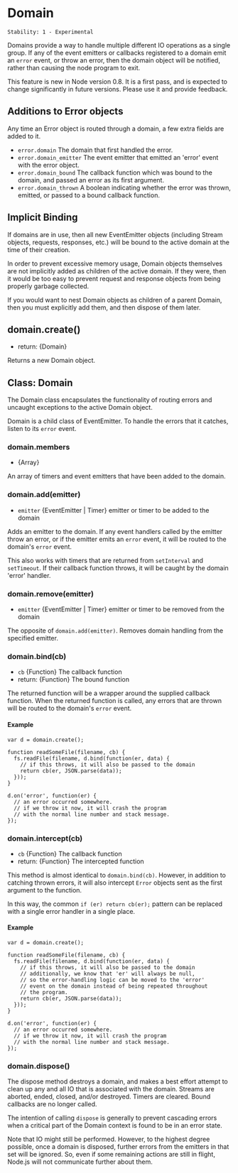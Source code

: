 # Domain

    Stability: 1 - Experimental

Domains provide a way to handle multiple different IO operations as a
single group.  If any of the event emitters or callbacks registered to a
domain emit an `error` event, or throw an error, then the domain object
will be notified, rather than causing the node program to exit.

This feature is new in Node version 0.8.  It is a first pass, and is
expected to change significantly in future versions.  Please use it and
provide feedback.

## Additions to Error objects

<!-- type=misc -->

Any time an Error object is routed through a domain, a few extra fields
are added to it.

* `error.domain` The domain that first handled the error.
* `error.domain_emitter` The event emitter that emitted an 'error' event
  with the error object.
* `error.domain_bound` The callback function which was bound to the
  domain, and passed an error as its first argument.
* `error.domain_thrown` A boolean indicating whether the error was
  thrown, emitted, or passed to a bound callback function.

## Implicit Binding

<!--type=misc-->

If domains are in use, then all new EventEmitter objects (including
Stream objects, requests, responses, etc.) will be bound to the active
domain at the time of their creation.

In order to prevent excessive memory usage, Domain objects themselves
are not implicitly added as children of the active domain.  If they
were, then it would be too easy to prevent request and response objects
from being properly garbage collected.

If you would want to nest Domain objects as children of a parent Domain,
then you must explicitly add them, and then dispose of them later.

## domain.create()

* return: {Domain}

Returns a new Domain object.

## Class: Domain

The Domain class encapsulates the functionality of routing errors and
uncaught exceptions to the active Domain object.

Domain is a child class of EventEmitter.  To handle the errors that it
catches, listen to its `error` event.

### domain.members

* {Array}

An array of timers and event emitters that have been added to the
domain.

### domain.add(emitter)

* `emitter` {EventEmitter | Timer} emitter or timer to be added to the domain

Adds an emitter to the domain.  If any event handlers called by the
emitter throw an error, or if the emitter emits an `error` event, it
will be routed to the domain's `error` event.

This also works with timers that are returned from `setInterval` and
`setTimeout`.  If their callback function throws, it will be caught by
the domain 'error' handler.

### domain.remove(emitter)

* `emitter` {EventEmitter | Timer} emitter or timer to be removed from the domain

The opposite of `domain.add(emitter)`.  Removes domain handling from the
specified emitter.

### domain.bind(cb)

* `cb` {Function} The callback function
* return: {Function} The bound function

The returned function will be a wrapper around the supplied callback
function.  When the returned function is called, any errors that are
thrown will be routed to the domain's `error` event.

#### Example

    var d = domain.create();

    function readSomeFile(filename, cb) {
      fs.readFile(filename, d.bind(function(er, data) {
        // if this throws, it will also be passed to the domain
        return cb(er, JSON.parse(data));
      }));
    }

    d.on('error', function(er) {
      // an error occurred somewhere.
      // if we throw it now, it will crash the program
      // with the normal line number and stack message.
    });

### domain.intercept(cb)

* `cb` {Function} The callback function
* return: {Function} The intercepted function

This method is almost identical to `domain.bind(cb)`.  However, in
addition to catching thrown errors, it will also intercept `Error`
objects sent as the first argument to the function.

In this way, the common `if (er) return cb(er);` pattern can be replaced
with a single error handler in a single place.

#### Example

    var d = domain.create();

    function readSomeFile(filename, cb) {
      fs.readFile(filename, d.bind(function(er, data) {
        // if this throws, it will also be passed to the domain
        // additionally, we know that 'er' will always be null,
        // so the error-handling logic can be moved to the 'error'
        // event on the domain instead of being repeated throughout
        // the program.
        return cb(er, JSON.parse(data));
      }));
    }

    d.on('error', function(er) {
      // an error occurred somewhere.
      // if we throw it now, it will crash the program
      // with the normal line number and stack message.
    });

### domain.dispose()

The dispose method destroys a domain, and makes a best effort attempt to
clean up any and all IO that is associated with the domain.  Streams are
aborted, ended, closed, and/or destroyed.  Timers are cleared.  Bound
callbacks are no longer called.

The intention of calling `dispose` is generally to prevent cascading
errors when a critical part of the Domain context is found to be in an
error state.

Note that IO might still be performed.  However, to the highest degree
possible, once a domain is disposed, further errors from the emitters in
that set will be ignored.  So, even if some remaining actions are still
in flight, Node.js will not communicate further about them.
